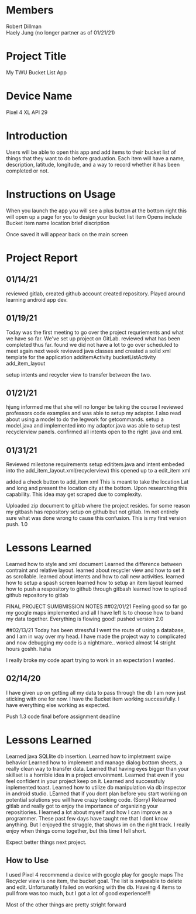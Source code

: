 # Members
Robert Dillman
<br />
Haely Jung (no longer partner as of 01/21/21)

# Project Title
My TWU Bucket List App

# Device Name
Pixel 4 XL API 29

# Introduction
Users will be able to open this app and add items to their bucket list of things that they want to do before graduation.
Each item will have a name, description, latitude, longitude, and a way to record whether it has been completed or not.

# Instructions on Usage
When you launch the app
you will see a plus button at the bottom right this will open up a page for you to design your bucket list item
Opens include
Bucket item name
location
brief discription

Once saved it will appear back on the main screen
# Project Report
## 01/14/21
reviewed gitlab, created github account
created repository. Played around learning android app dev. 

## 01/19/21
Today was the first meeting to go over the project requriements and what we have so far. We've set up project on GitLab.
reviewed what has been completed thus far. 
found we did not have a lot to go over scheduled to meet again next week
reviewed java classes
and created a solid xml template for the application 
additemActivity
bucketListActivity
add_item_layout

setup intents and recycler view to transfer between the two.

## 01/21/21
hjung informed me that she will no longer be taking the course
I reviewed professors code examples and was able to setup my adaptor. 
I also read about using a model to do the legwork for getcommands. 
setup a model.java and implemented into my adaptor.java
was able to setup test recyclerview panels. 
confirmed all intents open to the right .java and xml.

## 01/31/21
Reviewed milestone requirements
setup edititem.java and intent embeded into the add_item_layout.xml(recyclerview) 
this opened up to a edit_item xml

added a check button to add_item xml
This is meant to take the location Lat and long and present the location city at the bottom. 
Upon researching this capability. This idea may get scraped due to complexity. 

Uploaded zip document to gitlab where the project resides. 
for some reason my gitbash has repository setup on github but not gitlab. Im not entirely sure 
what was done wrong to cause this confusion. 
This is my first version push. 1.0


# Lessons Learned
Learned how to style and xml document
Learned the difference between contraint and relative layout. 
learned about recycler view and how to set it as scrollable. 
learned about intents and how to call new activities. 
learned how to setup a spash screen
learned how to setup an item layout
learned how to push a respository to github through gitbash
learned how to upload github repository to gitlab




FINAL PROJECT SUMBMISSION NOTES
##02/01/21
Feeling good so far go my google maps implemented and all I have left Is to choose how to band my data together. 
Everything is flowing good!
pushed version 2.0

##02/13/21
Today has been stressful
I went the route of using a database, and I am in way over my head. I have made the project way to complicated 
and now debugging my code is a nightmare.. worked almost 14 stright hours goshh. haha

I really broke my code apart trying to work in an expectation I wanted. 

## 02/14/20

I have given up on getting all my data to pass through the db I am now just sticking with one for now. 
I have the Bucket item working successfully. 
I have everything else working as expected.

Push 1.3 code final before assignment deadline



# Lessons Learned
Learned java SQLlite db insertion. 
Learned how to impletment swipe behavior
Learned how to implement and manage dialog bottom sheets, a really clean way to transfer data. 
Learned that having eyes bigger than your skillset is a horrible idea in a project envoinment. 
Learned that even if you feel confident in your project keep on it. 
Learned and successfuly inplemented toast. 
Learned how to utilize db manipulation via db inspector in android studio. 
LEarned that if you dont plan before you start working on potential solutions you will have crazy looking code. (Sorry)
Relearned gitlab and really got to enjoy the importance of organizing your repositiories. 
I learned a lot about myself and how I can improve as a programmer. These past few days have taught me that I dont know anything. 
But I enjoyed the struggle, that shows im on the right track. I really enjoy when things come together, but this time I fell short. 

Expect better things next project.

## How to Use
I used Pixel 4
recommend a device with google play for google maps
The Recycler view is one item, the bucket goal. 
The list is swipeable to delete and edit. Unfortunatly I failed on working with the db. Haveing 4 items to pull from was too much, but I got a lot of good experience!!!

Most of the other things are pretty stright forward
